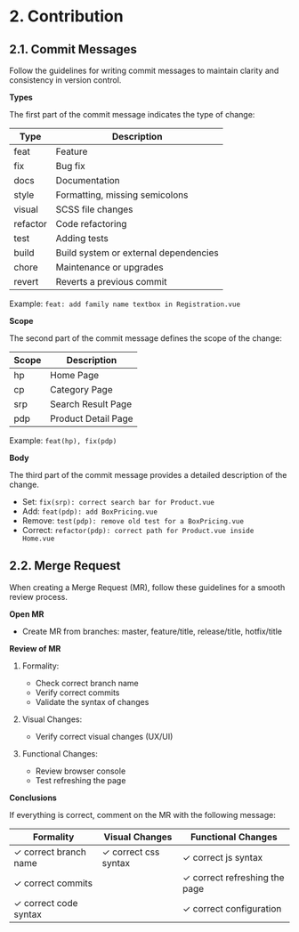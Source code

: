# 2. Contribution

## 2.1. Commit Messages

Follow the guidelines for writing commit messages to maintain clarity and consistency in version control.

**Types**

The first part of the commit message indicates the type of change:

| Type   | Description               |
|--------|---------------------------|
| feat   | Feature                   |
| fix    | Bug fix                   |
| docs   | Documentation             |
| style  | Formatting, missing semicolons |
| visual | SCSS file changes         |
| refactor | Code refactoring         |
| test   | Adding tests              |
| build  | Build system or external dependencies   |
| chore  | Maintenance or upgrades   |
| revert | Reverts a previous commit |

Example: `feat: add family name textbox in Registration.vue`

**Scope**

The second part of the commit message defines the scope of the change:

| Scope | Description           |
|-------|-----------------------|
| hp    | Home Page             |
| cp    | Category Page         |
| srp   | Search Result Page    |
| pdp   | Product Detail Page   |

Example: `feat(hp), fix(pdp)`

**Body**

The third part of the commit message provides a detailed description of the change.

- Set: `fix(srp): correct search bar for Product.vue`
- Add: `feat(pdp): add BoxPricing.vue`
- Remove: `test(pdp): remove old test for a BoxPricing.vue`
- Correct: `refactor(pdp): correct path for Product.vue inside Home.vue`

## 2.2. Merge Request

When creating a Merge Request (MR), follow these guidelines for a smooth review process.

**Open MR**

- Create MR from branches: master, feature/title, release/title, hotfix/title

**Review of MR**

1. Formality:
   - Check correct branch name
   - Verify correct commits
   - Validate the syntax of changes

2. Visual Changes:
   - Verify correct visual changes (UX/UI)

3. Functional Changes:
   - Review browser console
   - Test refreshing the page

**Conclusions**

If everything is correct, comment on the MR with the following message:

| Formality          | Visual Changes       | Functional Changes     |
|-------------------|----------------------|------------------------|
| ✓ correct branch name  | ✓ correct css syntax    | ✓ correct js syntax           |
| ✓ correct commits       |                        | ✓ correct refreshing the page |
| ✓ correct code syntax   |                        | ✓ correct configuration       |
